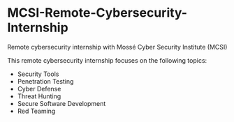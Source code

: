 # MCSI-Remote-Cybersecurity-Internship
Remote cybersecurity internship with Mossé Cyber Security Institute (MCSI)

This remote cybersecurity internship focuses on the following topics:
- Security Tools
- Penetration Testing
- Cyber Defense
- Threat Hunting
- Secure Software Development
- Red Teaming


